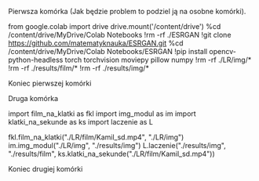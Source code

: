 Pierwsza komórka (Jak będzie problem to podziel ją na osobne komórki).

from google.colab import drive
drive.mount('/content/drive')
%cd /content/drive/MyDrive/Colab Notebooks
!rm -rf ./ESRGAN
!git clone https://github.com/matematyknauka/ESRGAN.git
%cd /content/drive/MyDrive/Colab Notebooks/ESRGAN
!pip install opencv-python-headless torch torchvision moviepy pillow numpy
!rm -rf ./LR/img/*
!rm -rf ./results/film/*
!rm -rf ./results/img/*

Koniec pierwszej komórki

Druga komórka

import film_na_klatki as fkl
import img_modul as im
import klatki_na_sekunde as ks
import laczenie as L

fkl.film_na_klatki("./LR/film/Kamil_sd.mp4", "./LR/img")
im.img_modul("./LR/img", "./results/img")
L.laczenie("./results/img", "./results/film", ks.klatki_na_sekunde("./LR/film/Kamil_sd.mp4"))

Koniec drugiej komórki
